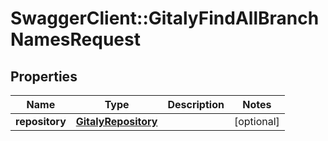 # SwaggerClient::GitalyFindAllBranchNamesRequest

## Properties
Name | Type | Description | Notes
------------ | ------------- | ------------- | -------------
**repository** | [**GitalyRepository**](GitalyRepository.md) |  | [optional] 


